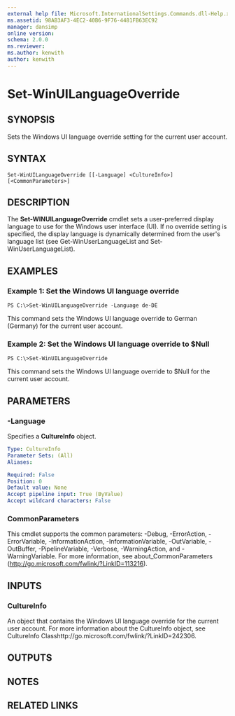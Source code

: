 ```yaml
---
external help file: Microsoft.InternationalSettings.Commands.dll-Help.xml
ms.assetid: 98AB3AF3-4EC2-40B6-9F76-4481FB63EC92
manager: dansimp
online version: 
schema: 2.0.0
ms.reviewer:
ms.author: kenwith
author: kenwith
---
```


# Set-WinUILanguageOverride

## SYNOPSIS
Sets the Windows UI language override setting for the current user account.

## SYNTAX

```
Set-WinUILanguageOverride [[-Language] <CultureInfo>] [<CommonParameters>]
```

## DESCRIPTION
The **Set-WINUILanguageOverride** cmdlet sets a user-preferred display language to use for the Windows user interface (UI).
If no override setting is specified, the display language is dynamically determined from the user's language list (see Get-WinUserLanguageList and Set-WinUserLanguageList).

## EXAMPLES

### Example 1: Set the Windows UI language override
```
PS C:\>Set-WinUILanguageOverride -Language de-DE
```

This command sets the Windows UI language override to German (Germany) for the current user account.

### Example 2: Set the Windows UI language override to $Null
```
PS C:\>Set-WinUILanguageOverride
```

This command sets the Windows UI language override to $Null for the current user account.

## PARAMETERS

### -Language
Specifies a **CultureInfo** object.

```yaml
Type: CultureInfo
Parameter Sets: (All)
Aliases: 

Required: False
Position: 0
Default value: None
Accept pipeline input: True (ByValue)
Accept wildcard characters: False
```

### CommonParameters
This cmdlet supports the common parameters: -Debug, -ErrorAction, -ErrorVariable, -InformationAction, -InformationVariable, -OutVariable, -OutBuffer, -PipelineVariable, -Verbose, -WarningAction, and -WarningVariable. For more information, see about_CommonParameters (http://go.microsoft.com/fwlink/?LinkID=113216).

## INPUTS

### CultureInfo
An object that contains the Windows UI language override for the current user account.
For more information about the CultureInfo object, see CultureInfo Classhttp://go.microsoft.com/fwlink/?LinkID=242306.

## OUTPUTS

## NOTES

## RELATED LINKS

